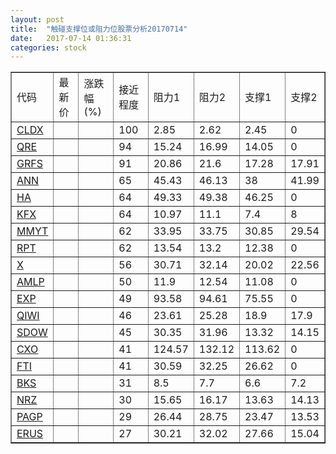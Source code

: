 ```yaml
---
layout: post
title:  "触碰支撑位或阻力位股票分析20170714"
date:   2017-07-14 01:36:31
categories: stock
---
```

<script type="text/javascript">
var stockList = []
stockList.push('gb_cldx');
stockList.push('gb_qre');
stockList.push('gb_grfs');
stockList.push('gb_ann');
stockList.push('gb_ha');
stockList.push('gb_kfx');
stockList.push('gb_mmyt');
stockList.push('gb_rpt');
stockList.push('gb_x');
stockList.push('gb_amlp');
stockList.push('gb_exp');
stockList.push('gb_qiwi');
stockList.push('gb_sdow');
stockList.push('gb_cxo');
stockList.push('gb_fti');
stockList.push('gb_bks');
stockList.push('gb_nrz');
stockList.push('gb_pagp');
stockList.push('gb_erus');
</script>
<table border="1">
 <tr>
 <td>代码</td>
 <td>最新价</td>
 <td>涨跌幅(%)</td>
 <td>接近程度</td>
 <td>阻力1</td>
 <td>阻力2</td>
 <td>支撑1</td>
 <td>支撑2</td>
</tr>
  <tr id="cldx" class="green">
  <td><a href="http://stock.finance.sina.com.cn/usstock/quotes/CLDX.html" target="_blank">CLDX</a></td><td></td><td></td><td>100</td><td>2.85</td><td>2.62</td><td>2.45</td><td>0</td></tr>
  <tr id="qre" class="red">
  <td><a href="http://stock.finance.sina.com.cn/usstock/quotes/QRE.html" target="_blank">QRE</a></td><td></td><td></td><td>94</td><td>15.24</td><td>16.99</td><td>14.05</td><td>0</td></tr>
  <tr id="grfs" class="red">
  <td><a href="http://stock.finance.sina.com.cn/usstock/quotes/GRFS.html" target="_blank">GRFS</a></td><td></td><td></td><td>91</td><td>20.86</td><td>21.6</td><td>17.28</td><td>17.91</td></tr>
  <tr id="ann" class="red">
  <td><a href="http://stock.finance.sina.com.cn/usstock/quotes/ANN.html" target="_blank">ANN</a></td><td></td><td></td><td>65</td><td>45.43</td><td>46.13</td><td>38</td><td>41.99</td></tr>
  <tr id="ha" class="green">
  <td><a href="http://stock.finance.sina.com.cn/usstock/quotes/HA.html" target="_blank">HA</a></td><td></td><td></td><td>64</td><td>49.33</td><td>49.38</td><td>46.25</td><td>0</td></tr>
  <tr id="kfx" class="green">
  <td><a href="http://stock.finance.sina.com.cn/usstock/quotes/KFX.html" target="_blank">KFX</a></td><td></td><td></td><td>64</td><td>10.97</td><td>11.1</td><td>7.4</td><td>8</td></tr>
  <tr id="mmyt" class="red">
  <td><a href="http://stock.finance.sina.com.cn/usstock/quotes/MMYT.html" target="_blank">MMYT</a></td><td></td><td></td><td>62</td><td>33.95</td><td>33.75</td><td>30.85</td><td>29.54</td></tr>
  <tr id="rpt" class="red">
  <td><a href="http://stock.finance.sina.com.cn/usstock/quotes/RPT.html" target="_blank">RPT</a></td><td></td><td></td><td>62</td><td>13.54</td><td>13.2</td><td>12.38</td><td>0</td></tr>
  <tr id="x" class="green">
  <td><a href="http://stock.finance.sina.com.cn/usstock/quotes/X.html" target="_blank">X</a></td><td></td><td></td><td>56</td><td>30.71</td><td>32.14</td><td>20.02</td><td>22.56</td></tr>
  <tr id="amlp" class="green">
  <td><a href="http://stock.finance.sina.com.cn/usstock/quotes/AMLP.html" target="_blank">AMLP</a></td><td></td><td></td><td>50</td><td>11.9</td><td>12.54</td><td>11.08</td><td>0</td></tr>
  <tr id="exp" class="red">
  <td><a href="http://stock.finance.sina.com.cn/usstock/quotes/EXP.html" target="_blank">EXP</a></td><td></td><td></td><td>49</td><td>93.58</td><td>94.61</td><td>75.55</td><td>0</td></tr>
  <tr id="qiwi" class="red">
  <td><a href="http://stock.finance.sina.com.cn/usstock/quotes/QIWI.html" target="_blank">QIWI</a></td><td></td><td></td><td>46</td><td>23.61</td><td>25.28</td><td>18.9</td><td>17.9</td></tr>
  <tr id="sdow" class="red">
  <td><a href="http://stock.finance.sina.com.cn/usstock/quotes/SDOW.html" target="_blank">SDOW</a></td><td></td><td></td><td>45</td><td>30.35</td><td>31.96</td><td>13.32</td><td>14.15</td></tr>
  <tr id="cxo" class="red">
  <td><a href="http://stock.finance.sina.com.cn/usstock/quotes/CXO.html" target="_blank">CXO</a></td><td></td><td></td><td>41</td><td>124.57</td><td>132.12</td><td>113.62</td><td>0</td></tr>
  <tr id="fti" class="green">
  <td><a href="http://stock.finance.sina.com.cn/usstock/quotes/FTI.html" target="_blank">FTI</a></td><td></td><td></td><td>41</td><td>30.59</td><td>32.25</td><td>26.62</td><td>0</td></tr>
  <tr id="bks" class="green">
  <td><a href="http://stock.finance.sina.com.cn/usstock/quotes/BKS.html" target="_blank">BKS</a></td><td></td><td></td><td>31</td><td>8.5</td><td>7.7</td><td>6.6</td><td>7.2</td></tr>
  <tr id="nrz" class="red">
  <td><a href="http://stock.finance.sina.com.cn/usstock/quotes/NRZ.html" target="_blank">NRZ</a></td><td></td><td></td><td>30</td><td>15.65</td><td>16.17</td><td>13.63</td><td>14.13</td></tr>
  <tr id="pagp" class="red">
  <td><a href="http://stock.finance.sina.com.cn/usstock/quotes/PAGP.html" target="_blank">PAGP</a></td><td></td><td></td><td>29</td><td>26.44</td><td>28.75</td><td>23.47</td><td>13.53</td></tr>
  <tr id="erus" class="red">
  <td><a href="http://stock.finance.sina.com.cn/usstock/quotes/ERUS.html" target="_blank">ERUS</a></td><td></td><td></td><td>27</td><td>30.21</td><td>32.02</td><td>27.66</td><td>15.04</td></tr>
</table>
